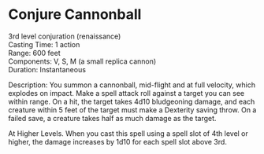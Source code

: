 # Conjure Cannonball

3rd level conjuration (renaissance)<br>
Casting Time: 1 action<br>
Range: 600 feet<br>
Components: V, S, M (a small replica cannon)<br>
Duration: Instantaneous

Description: You summon a cannonball, mid-flight and at full velocity, which explodes on impact. Make a spell attack roll against a target you can see within range. On a hit, the target takes 4d10 bludgeoning damage, and each creature within 5 feet of the target must make a Dexterity saving throw. On a failed save, a creature takes half as much damage as the target.

At Higher Levels. When you cast this spell using a spell slot of 4th level or higher, the damage increases by 1d10 for each spell slot above 3rd.

